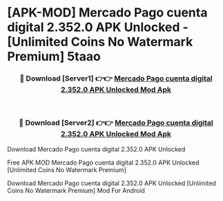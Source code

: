 # [APK-MOD] Mercado Pago  cuenta digital 2.352.0 APK Unlocked - [Unlimited Coins No Watermark Premium] 5taao



<div align="center">
<h3>🔴 Download [Server1] 👉👉 <a href="https://momento.my/?title=Mercado_Pago__cuenta_digital_2.352.0_APK_Unlocked">Mercado Pago  cuenta digital 2.352.0 APK Unlocked Mod Apk</a></h3><br>

<h3>🔴 Download [Server2] 👉👉 <a href="https://momento.my/?title=Mercado_Pago__cuenta_digital_2.352.0_APK_Unlocked">Mercado Pago  cuenta digital 2.352.0 APK Unlocked Mod Apk</a></h3>
</div>



Download Mercado Pago  cuenta digital 2.352.0 APK Unlocked 

Free APK MOD Mercado Pago  cuenta digital 2.352.0 APK Unlocked [Unlimited Coins No Watermark Premium]

Download Mercado Pago  cuenta digital 2.352.0 APK Unlocked [Unlimited Coins No Watermark Premium] Mod For Android
